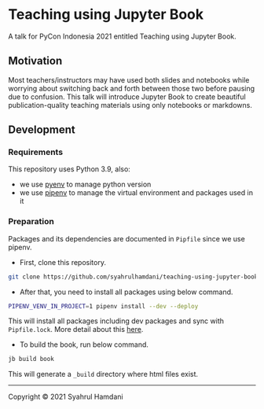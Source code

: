 # Teaching using Jupyter Book

A talk for PyCon Indonesia 2021 entitled Teaching using Jupyter Book.


## Motivation

Most teachers/instructors may have used both slides and notebooks while worrying about switching back and forth between those two before pausing due to confusion.
This talk will introduce Jupyter Book to create beautiful publication-quality teaching materials using only notebooks or markdowns.


## Development


### Requirements

This repository uses Python 3.9, also:
* we use [pyenv](https://github.com/pyenv/pyenv) to manage python version
* we use [pipenv](https://github.com/pypa/pipenv) to manage the virtual environment and packages used in it


### Preparation

Packages and its dependencies are documented in `Pipfile` since we use pipenv.

* First, clone this repository.

```bash
git clone https://github.com/syahrulhamdani/teaching-using-jupyter-book.git
```

* After that, you need to install all packages using below command.

```bash
PIPENV_VENV_IN_PROJECT=1 pipenv install --dev --deploy
```

This will install all packages including dev packages and sync with `Pipfile.lock`. More detail about this [here](https://pipenv-fork.readthedocs.io/en/latest/advanced.html#using-pipenv-for-deployments).

* To build the book, run below command.

```bash
jb build book
```

This will generate a `_build` directory where html files exist.

---

Copyright © 2021 Syahrul Hamdani

